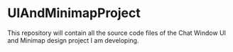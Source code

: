 # UIAndMinimapProject
This repository will contain all the source code files of the Chat Window UI and Minimap design project I am developing. 
